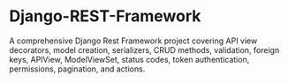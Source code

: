 # Django-REST-Framework
A comprehensive Django Rest Framework project covering API view decorators, model creation, serializers, CRUD methods, validation, foreign keys, APIView, ModelViewSet, status codes, token authentication, permissions, pagination, and actions. 
